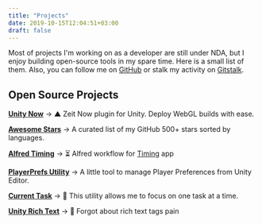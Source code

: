 ```yaml
---
title: "Projects"
date: 2019-10-15T12:04:51+03:00
draft: false
---
```

Most of projects I'm working on as a developer are still under NDA, but I enjoy building open-source tools in my spare time. Here is a small list of them. Also, you can follow me on [GitHub](https://github.com/skibitsky) or stalk my activity on [Gitstalk](https://gitstalk.netlify.com/skibitsky).

## Open Source Projects

[**Unity Now**](https://github.com/skibitsky/unity-now) →  ▲ Zeit Now plugin for Unity. Deploy WebGL builds with ease.

[**Awesome Stars**](https://github.com/skibitsky/awesome-stars) →  A curated list of my GitHub 500+ stars sorted by languages.

[**Alfred Timing**](https://github.com/skibitsky/alfred-timing) → ⏳ Alfred workflow for [Timing](https://imingapp.com) app

[**PlayerPrefs Utility**](https://github.com/skibitsky/PlayerPrefs-Utils) →  A little tool to manage Player Preferences from Unity Editor.

[**Current Task**](https://github.com/skibitsky/current-task) →  🗻 This utility allows me to focus on one task at a time.

[**Unity Rich Text**](https://github.com/skibitsky/unity-rich-text) →  🌈 Forgot about rich text tags pain

